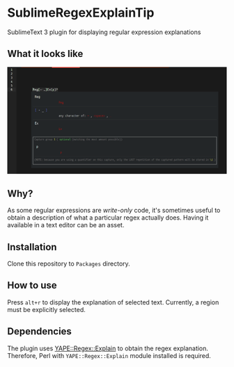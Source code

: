 # SublimeRegexExplainTip
SublimeText 3 plugin for displaying regular expression explanations

## What it looks like

![Screenshot](/screenshots/1.PNG)

## Why?

As some regular expressions are *write-only* code, it's sometimes useful to obtain a description of what a particular regex actually does.
Having it available in a text editor can be an asset.

## Installation

Clone this repository to `Packages` directory.

## How to use

Press `alt+r` to display the explanation of selected text.
Currently, a region must be explicitly selected.

## Dependencies

The plugin uses [YAPE::Regex::Explain](http://search.cpan.org/dist/YAPE-Regex-Explain/Explain.pm) to obtain the regex explanation.
Therefore, Perl with `YAPE::Regex::Explain` module installed is required.

